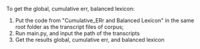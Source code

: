 To get the global, cumulative err, balanced lexicon:
  1. Put the code from "Cumulative_ERr and Balanced Lexicon" in the same root folder as the transcript files of corpus;
  2. Run main.py, and input the path of the transcripts
  3. Get the results global, cumulative err, and balanced lexicon
